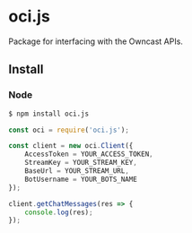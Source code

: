# oci.js
 Package for interfacing with the Owncast APIs.

## Install

### Node

```bash
$ npm install oci.js
```

```js
const oci = require('oci.js');

const client = new oci.Client({
    AccessToken = YOUR_ACCESS_TOKEN,
    StreamKey = YOUR_STREAM_KEY,
    BaseUrl = YOUR_STREAM_URL,
    BotUsername = YOUR_BOTS_NAME
});

client.getChatMessages(res => {
    console.log(res);
});

```
